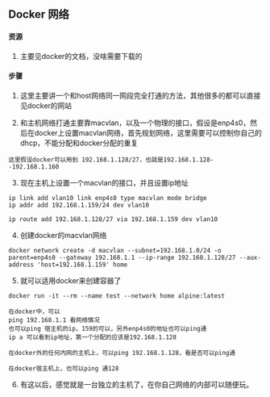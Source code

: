## Docker 网络

#### 资源

1. 主要见docker的文档，没啥需要下载的 

#### 步骤

1. 这里主要讲一个和host网络同一网段完全打通的方法，其他很多的都可以直接见docker的网站

2. 和主机网络打通主要靠macvlan，以及一个物理的接口，假设是enp4s0，然后在docker上设置macvlan网络，首先规划网络，这里需要可以控制你自己的dhcp，不能分配和docker分配的重复
```
这里假设docker可以用到 192.168.1.128/27，也就是192.168.1.128--192.168.1.160
```

3. 现在主机上设置一个macvlan的接口，并且设置ip地址
```
ip link add vlan10 link enp4s0 type macvlan mode bridge
ip addr add 192.168.1.159/24 dev vlan10

ip route add 192.168.1.128/27 via 192.168.1.159 dev vlan10

```

4. 创建docker的macvlan网络
```
docker network create -d macvlan --subnet=192.168.1.0/24 -o parent=enp4s0 --gateway 192.168.1.1 --ip-range 192.168.1.128/27 --aux-address 'host=192.168.1.159' home

```

5. 就可以适用docker来创建容器了
```
docker run -it --rm --name test --network home alpine:latest

在docker中，可以
ping 192.168.1.1 看网络情况
也可以ping 宿主机的ip，159的可以，另外enp4s0的地址也可以ping通
ip a 可以看到ip地址，第一个分配的应该是192.168.1.128

在docker外的任何内网的主机上，可以ping 192.168.1.128，看是否可以ping通

在docker宿主机上，也可以ping 通128

```

6. 有这以后，感觉就是一台独立的主机了，在你自己网络的内部可以随便玩。
